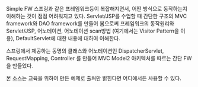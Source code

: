 Simple FW
스프링과 같은 프레임워크등이 복잡해지면서, 어떤 방식으로 동작하는지 이해하는 것이 점점 어려워지고 있다. Servlet/JSP를 수업할 때 간단한 구조의 MVC framework와 DAO framework를 만들어 봄으로써 프레임워크의 동작원리와 Servlet/JSP, 어노테이션, 어노테이션 scan방법 (여기에서는 Visitor Pattern을 이용), DefaultServlet에 대한 내용에 대하여 이해한다.

스프링에서 제공하는 동명의 클래스와 어노테이션인 DispatcherServlet, RequestMapping, Controller 를 만들어 MVC Model2 아키텍처를 따르는 간단 FW을 만들었다.

본 소스는 교육을 위하여 만든 예제로 출처만 밝힌다면 어디에서든 사용할 수 있다.